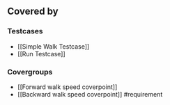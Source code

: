 ## Covered by
### Testcases
- [[Simple Walk Testcase]]
- [[Run Testcase]]

### Covergroups
- [[Forward walk speed coverpoint]]
- [[Backward walk speed coverpoint]]
#requirement 